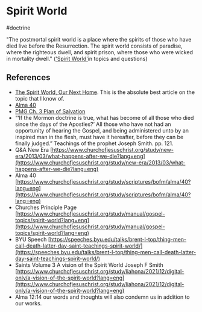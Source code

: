 # Spirit World
#doctrine

"The postmortal spirit world is a place where the spirits of those who have died live before the Resurrection. The spirit world consists of paradise, where the righteous dwell, and spirit prison, where those who were wicked in mortality dwell." (['Spirit World'](https://www.churchofjesuschrist.org/study/manual/gospel-topics/spirit-world)in topics and questions)



## References
- [The Spirit World, Our Next Home](/Reference-Material/The%20Spirit%20World,%20Our%20Next%20Home.md). This is the absolute best article on the topic that I know of.
- [Alma 40](https://www.churchofjesuschrist.org/study/scriptures/bofm/alma/40?lang=eng)
- [PMG Ch. 3 Plan of Salvation](https://www.churchofjesuschrist.org/study/manual/preach-my-gospel-a-guide-to-missionary-service/lesson-2-the-plan-of-salvation?lang=eng)
- “‘If the Mormon doctrine is true, what has become of all those who died since the days of the Apostles?’ All those who have not had an opportunity of hearing the Gospel, and being administered unto by an inspired man in the flesh, must have it hereafter, before they can be finally judged.” Teachings of the prophet Joseph Smith. pp. 121.
- Q&A New Era [https://www.churchofjesuschrist.org/study/new-era/2013/03/what-happens-after-we-die?lang=eng](https://www.churchofjesuschrist.org/study/new-era/2013/03/what-happens-after-we-die?lang=eng)
- Alma 40 [https://www.churchofjesuschrist.org/study/scriptures/bofm/alma/40?lang=eng](https://www.churchofjesuschrist.org/study/scriptures/bofm/alma/40?lang=eng)
- Churches Principle Page [https://www.churchofjesuschrist.org/study/manual/gospel-topics/spirit-world?lang=eng](https://www.churchofjesuschrist.org/study/manual/gospel-topics/spirit-world?lang=eng)
- BYU Speech [https://speeches.byu.edu/talks/brent-l-top/thing-men-call-death-latter-day-saint-teachings-spirit-world/](https://speeches.byu.edu/talks/brent-l-top/thing-men-call-death-latter-day-saint-teachings-spirit-world/)
- Saints Volume 3 A vision of the Spirit World Joseph F Smith [https://www.churchofjesuschrist.org/study/liahona/2021/12/digital-only/a-vision-of-the-spirit-world?lang=eng](https://www.churchofjesuschrist.org/study/liahona/2021/12/digital-only/a-vision-of-the-spirit-world?lang=eng)
- Alma 12:14 our words and thoughts will also condemn us in addition to our works.